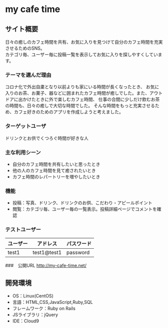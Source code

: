 #  my cafe time

## サイト概要
日々の癒しのカフェ時間を共有、お気に入りを見つけて自分のカフェ時間を充実させるためのSNS。<br>
カテゴリ毎、ユーザー毎に投稿一覧を表示してお気に入りを探しやすくしています。


### テーマを選んだ理由
コロナ化で外出自粛となり以前よりも家にいる時間が長くなったとき、
お気に入りのお茶、お菓子、器などに囲まれたカフェ時間が癒しでした。また、アウトドアに出かけたときに外で楽しむカフェ時間、
仕事の合間に少しだけ飲むお茶の時間も、日々の癒しで大切な時間でした。
そんな時間をもっと充実させるため、カフェ好きのためのアプリを作成しようと考えました。


### ターゲットユーザ
ドリンクとお供でくつろぐ時間が好きな人

### 主な利用シーン
- 自分のカフェ時間を共有したいと思ったとき
- 他の人のカフェ時間を見て癒されたいとき
- カフェ時間のレパートリーを増やしたいとき

### 機能
- 投稿：写真、ドリンク、ドリンクのお供、こだわり・アピールポイント
- 閲覧：カテゴリ毎、ユーザー毎の一覧表示。投稿詳細ページでコメントを確認

### テストユーザー
ユーザー|アドレス|パスワード
---|---|---
test1|test1@test1|password

###　公開URL
http://my-cafe-time.net/

## 開発環境
- OS：Linux(CentOS)
- 言語：HTML,CSS,JavaScript,Ruby,SQL
- フレームワーク：Ruby on Rails
- JSライブラリ：jQuery
- IDE：Cloud9